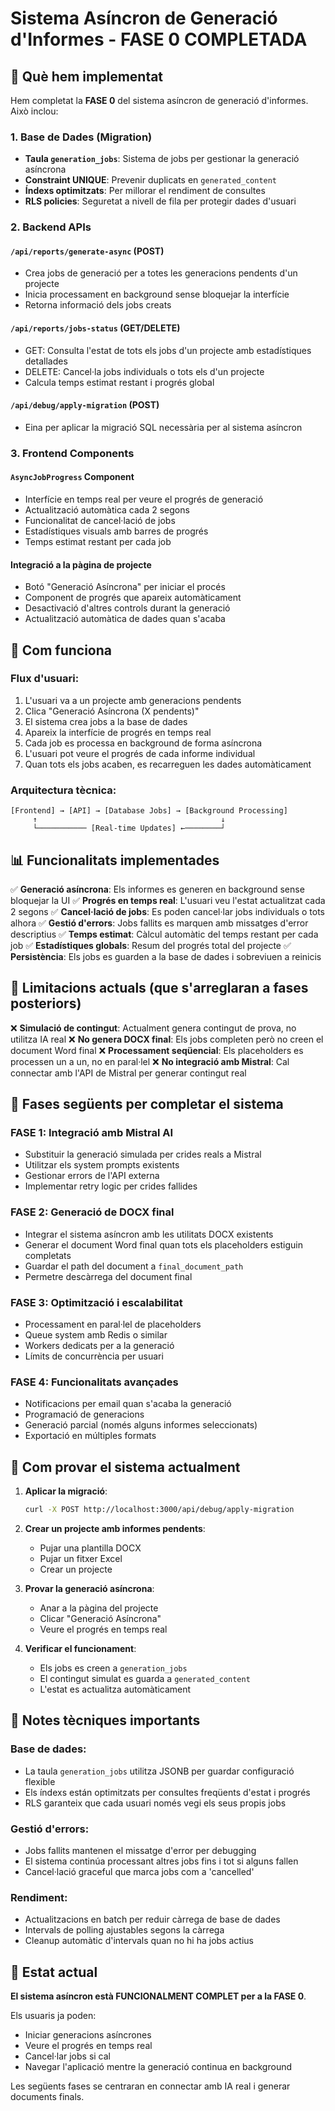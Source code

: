 # Sistema Asíncron de Generació d'Informes - FASE 0 COMPLETADA

## 🎯 Què hem implementat

Hem completat la **FASE 0** del sistema asíncron de generació d'informes. Això inclou:

### 1. Base de Dades (Migration)
- **Taula `generation_jobs`**: Sistema de jobs per gestionar la generació asíncrona
- **Constraint UNIQUE**: Prevenir duplicats en `generated_content`
- **Índexs optimitzats**: Per millorar el rendiment de consultes
- **RLS policies**: Seguretat a nivell de fila per protegir dades d'usuari

### 2. Backend APIs

#### `/api/reports/generate-async` (POST)
- Crea jobs de generació per a totes les generacions pendents d'un projecte
- Inicia processament en background sense bloquejar la interfície
- Retorna informació dels jobs creats

#### `/api/reports/jobs-status` (GET/DELETE)
- GET: Consulta l'estat de tots els jobs d'un projecte amb estadístiques detallades
- DELETE: Cancel·la jobs individuals o tots els d'un projecte
- Calcula temps estimat restant i progrés global

#### `/api/debug/apply-migration` (POST)
- Eina per aplicar la migració SQL necessària per al sistema asíncron

### 3. Frontend Components

#### `AsyncJobProgress` Component
- Interfície en temps real per veure el progrés de generació
- Actualització automàtica cada 2 segons
- Funcionalitat de cancel·lació de jobs
- Estadístiques visuals amb barres de progrés
- Temps estimat restant per cada job

#### Integració a la pàgina de projecte
- Botó "Generació Asíncrona" per iniciar el procés
- Component de progrés que apareix automàticament
- Desactivació d'altres controls durant la generació
- Actualització automàtica de dades quan s'acaba

## 🔧 Com funciona

### Flux d'usuari:
1. L'usuari va a un projecte amb generacions pendents
2. Clica "Generació Asíncrona (X pendents)"
3. El sistema crea jobs a la base de dades
4. Apareix la interfície de progrés en temps real
5. Cada job es processa en background de forma asíncrona
6. L'usuari pot veure el progrés de cada informe individual
7. Quan tots els jobs acaben, es recarreguen les dades automàticament

### Arquitectura tècnica:
```
[Frontend] → [API] → [Database Jobs] → [Background Processing]
     ↑                                         ↓
     └─────────── [Real-time Updates] ←────────┘
```

## 📊 Funcionalitats implementades

✅ **Generació asíncrona**: Els informes es generen en background sense bloquejar la UI
✅ **Progrés en temps real**: L'usuari veu l'estat actualitzat cada 2 segons
✅ **Cancel·lació de jobs**: Es poden cancel·lar jobs individuals o tots alhora
✅ **Gestió d'errors**: Jobs fallits es marquen amb missatges d'error descriptius
✅ **Temps estimat**: Càlcul automàtic del temps restant per cada job
✅ **Estadístiques globals**: Resum del progrés total del projecte
✅ **Persistència**: Els jobs es guarden a la base de dades i sobreviuen a reinicis

## 🚧 Limitacions actuals (que s'arreglaran a fases posteriors)

❌ **Simulació de contingut**: Actualment genera contingut de prova, no utilitza IA real
❌ **No genera DOCX final**: Els jobs completen però no creen el document Word final
❌ **Processament seqüencial**: Els placeholders es processen un a un, no en paral·lel
❌ **No integració amb Mistral**: Cal connectar amb l'API de Mistral per generar contingut real

## 🎯 Fases següents per completar el sistema

### FASE 1: Integració amb Mistral AI
- Substituir la generació simulada per crides reals a Mistral
- Utilitzar els system prompts existents
- Gestionar errors de l'API externa
- Implementar retry logic per crides fallides

### FASE 2: Generació de DOCX final
- Integrar el sistema asíncron amb les utilitats DOCX existents
- Generar el document Word final quan tots els placeholders estiguin completats
- Guardar el path del document a `final_document_path`
- Permetre descàrrega del document final

### FASE 3: Optimització i escalabilitat
- Processament en paral·lel de placeholders
- Queue system amb Redis o similar
- Workers dedicats per a la generació
- Límits de concurrència per usuari

### FASE 4: Funcionalitats avançades
- Notificacions per email quan s'acaba la generació
- Programació de generacions
- Generació parcial (només alguns informes seleccionats)
- Exportació en múltiples formats

## 🔧 Com provar el sistema actualment

1. **Aplicar la migració**:
   ```bash
   curl -X POST http://localhost:3000/api/debug/apply-migration
   ```

2. **Crear un projecte amb informes pendents**:
   - Pujar una plantilla DOCX
   - Pujar un fitxer Excel
   - Crear un projecte

3. **Provar la generació asíncrona**:
   - Anar a la pàgina del projecte
   - Clicar "Generació Asíncrona"
   - Veure el progrés en temps real

4. **Verificar el funcionament**:
   - Els jobs es creen a `generation_jobs`
   - El contingut simulat es guarda a `generated_content`
   - L'estat es actualitza automàticament

## 📝 Notes tècniques importants

### Base de dades:
- La taula `generation_jobs` utilitza JSONB per guardar configuració flexible
- Els índexs están optimitzats per consultes freqüents d'estat i progrés
- RLS garanteix que cada usuari només vegi els seus propis jobs

### Gestió d'errors:
- Jobs fallits mantenen el missatge d'error per debugging
- El sistema continúa processant altres jobs fins i tot si alguns fallen
- Cancel·lació graceful que marca jobs com a 'cancelled'

### Rendiment:
- Actualitzacions en batch per reduir càrrega de base de dades
- Intervals de polling ajustables segons la càrrega
- Cleanup automàtic d'intervals quan no hi ha jobs actius

## 🎉 Estat actual

**El sistema asíncron està FUNCIONALMENT COMPLET per a la FASE 0**. 

Els usuaris ja poden:
- Iniciar generacions asíncrones
- Veure el progrés en temps real  
- Cancel·lar jobs si cal
- Navegar l'aplicació mentre la generació continua en background

Les següents fases se centraran en connectar amb IA real i generar documents finals.
